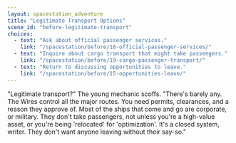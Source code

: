 ```yaml
---
layout: spacestation_adventure
title: "Legitimate Transport Options"
scene_id: "before-legitimate-transport"
choices:
  - text: "Ask about official passenger services."
    link: "/spacestation/before/18-official-passenger-services/"
  - text: "Inquire about cargo transport that might take passengers."
    link: "/spacestation/before/19-cargo-passenger-transport/"
  - text: "Return to discussing opportunities to leave."
    link: "/spacestation/before/15-opportunities-leave/"
---
```


"Legitimate transport?" The young mechanic scoffs. "There's barely any. The Wires control all the major routes. You need permits, clearances, and a reason they approve of. Most of the ships that come and go are corporate, or military. They don't take passengers, not unless you're a high-value asset, or you're being 'relocated' for 'optimization'. It's a closed system, writer. They don't want anyone leaving without their say-so."

